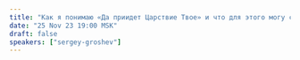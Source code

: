 ```yaml
---
title: "Как я понимаю «Да приидет Царствие Твое» и что для этого могу сделать я?"
date: "25 Nov 23 19:00 MSK"
draft: false
speakers: ["sergey-groshev"]
---
```

